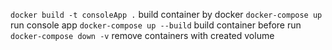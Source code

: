 `docker build -t consoleApp .` build container by docker
`docker-compose up` run console app
`docker-compose up --build` build container before run
`docker-compose down -v` remove containers with created volume